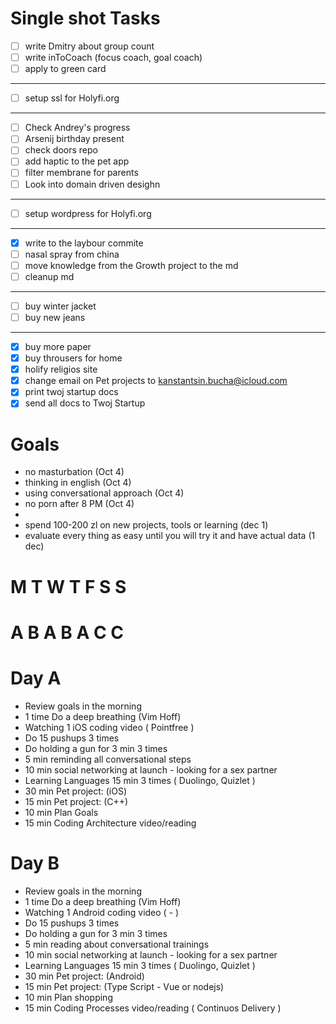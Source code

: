 

# Single shot Tasks 

- [ ] write Dmitry about group count
- [ ] write inToCoach (focus coach, goal coach)
- [ ] apply to green card

----

- [ ] setup ssl for Holyfi.org

----

- [ ] Check Andrey's progress 
- [ ] Arsenij birthday present
- [ ] check doors repo
- [ ] add haptic to the pet app
- [ ] filter membrane for parents
- [ ] Look into domain driven desighn

----

- [ ] setup wordpress for Holyfi.org

----

- [x] write to the laybour commite
- [ ] nasal spray from china
- [ ] move knowledge from the Growth project to the md
- [ ] cleanup md

----

- [ ] buy winter jacket
- [ ] buy new jeans

----

- [x] buy more paper
- [x] buy throusers for home
- [x] holify religios site
- [x] change email on Pet projects to kanstantsin.bucha@icloud.com
- [x] print twoj startup docs
- [x] send all docs to Twoj Startup

# Goals

* no masturbation (Oct 4)
* thinking in english (Oct 4)
* using conversational approach (Oct 4)
* no porn after 8 PM (Oct 4)
* 
* spend 100-200 zl on new projects, tools or learning (dec 1)
* evaluate every thing as easy until you will try it and have actual data (1 dec)

# M T W T F S S 
# A B A B A C C

# Day A

* Review goals in the morning
* 1 time Do a deep breathing (Vim Hoff)
* Watching 1 iOS coding video ( Pointfree )
* Do 15 pushups 3 times
* Do holding a gun for 3 min 3 times
* 5 min reminding all conversational steps
* 10 min social networking at launch - looking for a sex partner
* Learning Languages 15 min 3 times ( Duolingo, Quizlet )
* 30 min Pet project: (iOS)
* 15 min Pet project: (C++)
* 10 min Plan Goals
* 15 min Coding Architecture video/reading

# Day B

* Review goals in the morning
* 1 time Do a deep breathing (Vim Hoff)
* Watching 1 Android coding video ( - )
* Do 15 pushups 3 times
* Do holding a gun for 3 min 3 times
* 5 min reading about conversational trainings
* 10 min social networking at launch - looking for a sex partner
* Learning Languages 15 min 3 times ( Duolingo, Quizlet )
* 30 min Pet project: (Android)
* 15 min Pet project: (Type Script - Vue or nodejs)
* 10 min Plan shopping
* 15 min Coding Processes video/reading  ( Continuos Delivery )
